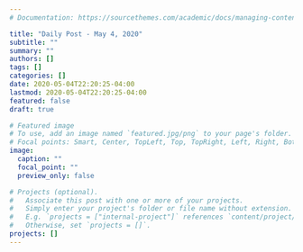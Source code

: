 ```yaml
---
# Documentation: https://sourcethemes.com/academic/docs/managing-content/

title: "Daily Post - May 4, 2020"
subtitle: ""
summary: ""
authors: []
tags: []
categories: []
date: 2020-05-04T22:20:25-04:00
lastmod: 2020-05-04T22:20:25-04:00
featured: false
draft: true

# Featured image
# To use, add an image named `featured.jpg/png` to your page's folder.
# Focal points: Smart, Center, TopLeft, Top, TopRight, Left, Right, BottomLeft, Bottom, BottomRight.
image:
  caption: ""
  focal_point: ""
  preview_only: false

# Projects (optional).
#   Associate this post with one or more of your projects.
#   Simply enter your project's folder or file name without extension.
#   E.g. `projects = ["internal-project"]` references `content/project/deep-learning/index.md`.
#   Otherwise, set `projects = []`.
projects: []
---
```

